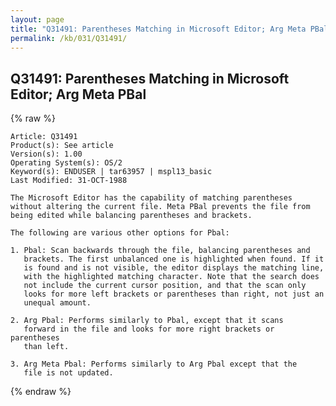 ```yaml
---
layout: page
title: "Q31491: Parentheses Matching in Microsoft Editor; Arg Meta PBal"
permalink: /kb/031/Q31491/
---
```


## Q31491: Parentheses Matching in Microsoft Editor; Arg Meta PBal

{% raw %}

	Article: Q31491
	Product(s): See article
	Version(s): 1.00
	Operating System(s): OS/2
	Keyword(s): ENDUSER | tar63957 | mspl13_basic
	Last Modified: 31-OCT-1988
	
	The Microsoft Editor has the capability of matching parentheses
	without altering the current file. Meta PBal prevents the file from
	being edited while balancing parentheses and brackets.
	
	The following are various other options for Pbal:
	
	1. Pbal: Scan backwards through the file, balancing parentheses and
	   brackets. The first unbalanced one is highlighted when found. If it
	   is found and is not visible, the editor displays the matching line,
	   with the highlighted matching character. Note that the search does
	   not include the current cursor position, and that the scan only
	   looks for more left brackets or parentheses than right, not just an
	   unequal amount.
	
	2. Arg Pbal: Performs similarly to Pbal, except that it scans
	   forward in the file and looks for more right brackets or parentheses
	   than left.
	
	3. Arg Meta Pbal: Performs similarly to Arg Pbal except that the
	   file is not updated.

{% endraw %}
